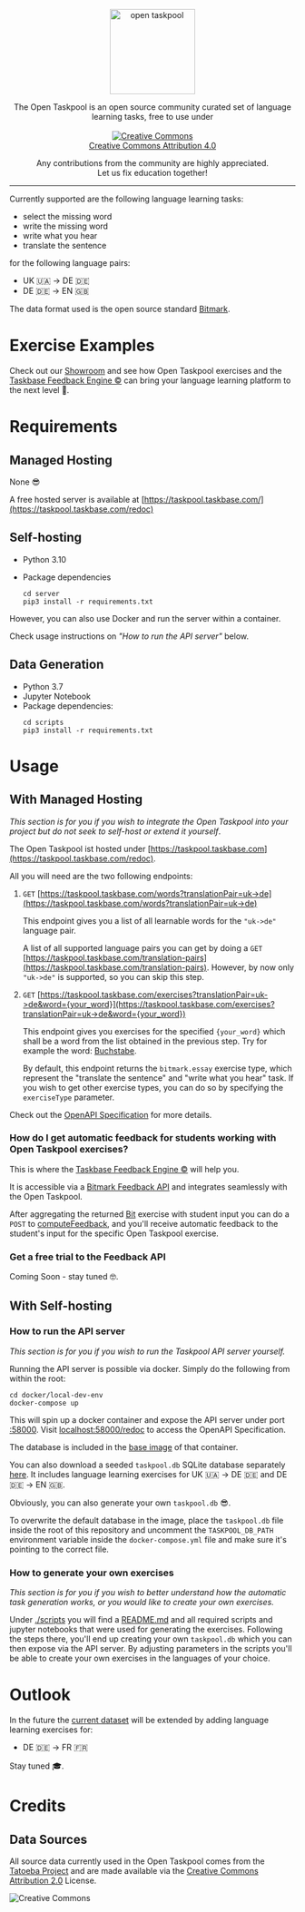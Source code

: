 <p align="center">
  <a href="https://bitmark-association.org/opentaskpool"><img src="https://tb-open-taskpool.s3.eu-central-1.amazonaws.com/open-taskpool.png" alt="open taskpool" style="height: 150px"/></a>
</p>
<p align="center">
  The Open Taskpool is an open source community curated set of language learning tasks, free to use under<br><br>
  <a href="https://creativecommons.org/licenses/by/4.0/"><img src="https://mirrors.creativecommons.org/presskit/buttons/88x31/svg/by.svg" alt="Creative Commons" />
  <br>
  Creative Commons Attribution 4.0
  </a>
</p>
<p align="center">
Any contributions from the community are highly appreciated.
<br>
Let us fix education together!
</p>

---

Currently supported are the following language learning tasks:
- select the missing word
- write the missing word
- write what you hear
- translate the sentence

for the following language pairs:
- UK 🇺🇦 → DE 🇩🇪
- DE 🇩🇪 → EN 🇬🇧

The data format used is the open source standard [Bitmark](https://bitmark-association.org/).

# Exercise Examples

Check out our [Showroom](https://showroom.taskbase.com/chapter/0/page/3) and see how Open Taskpool exercises and the 
[Taskbase Feedback Engine ©](https://www.taskbase.com/) can bring your language learning platform to the next level 🚀.

# Requirements

## Managed Hosting

None 😎 

A free hosted server is available at [https://taskpool.taskbase.com/](https://taskpool.taskbase.com/redoc)

## Self-hosting

- Python 3.10
- Package dependencies

    ```shell
    cd server
    pip3 install -r requirements.txt
    ```

However, you can also use Docker and run the server within a container. 

Check usage instructions on _"How to run the API server"_ below.

## Data Generation

- Python 3.7
- Jupyter Notebook
- Package dependencies:
    ```shell
    cd scripts
    pip3 install -r requirements.txt
    ```

# Usage

## With Managed Hosting

_This section is for you if you wish to integrate the Open Taskpool into your project but do not seek
to self-host or extend it yourself_.

The Open Taskpool ist hosted under [https://taskpool.taskbase.com](https://taskpool.taskbase.com/redoc).

All you will need are the two following endpoints:

1. `GET` [https://taskpool.taskbase.com/words?translationPair=uk->de](https://taskpool.taskbase.com/words?translationPair=uk->de)

    This endpoint gives you a list of all learnable words for the `"uk->de"` language pair. 

    A list of all supported language pairs you can get by doing a `GET` [https://taskpool.taskbase.com/translation-pairs](https://taskpool.taskbase.com/translation-pairs). However, by now only `"uk->de"` is supported, so you can skip this step.

1. `GET` [https://taskpool.taskbase.com/exercises?translationPair=uk->de&word={your_word}](https://taskpool.taskbase.com/exercises?translationPair=uk->de&word={your_word})

    This endpoint gives you exercises for the specified `{your_word}` which shall be a word from the list obtained in the previous step.
    Try for example the word: [Buchstabe](https://taskpool.taskbase.com/exercises?translationPair=uk->de&word=Buchstabe).

    By default, this endpoint returns the `bitmark.essay` exercise type, which represent the "translate the sentence" and "write what you hear" task.
    If you wish to get other exercise types, you can do so by specifying the `exerciseType` parameter.

Check out the [OpenAPI Specification](https://taskpool.taskbase.com/redoc) for more details.

### How do I get automatic feedback for students working with Open Taskpool exercises?

This is where the [Taskbase Feedback Engine ©](https://www.taskbase.com/) will help you.

It is accessible via a [Bitmark Feedback API](https://bitmark-api.taskbase.com/documentation) and
integrates seamlessly with the Open Taskpool. 

After aggregating the returned [Bit](https://docs.bitmark.cloud/bits_overview/) exercise with student input
you can do a `POST` to [computeFeedback](https://bitmark-api.taskbase.com/documentation#operation/computeFeedback), and you'll receive
automatic feedback to the student's input for the specific Open Taskpool exercise.


### Get a free trial to the Feedback API 

Coming Soon - stay tuned 🤓.

## With Self-hosting

### How to run the API server

_This section is for you if you wish to run the Taskpool API server yourself._


Running the API server is possible via docker. Simply do the following from within the root:
   ```shell
   cd docker/local-dev-env
   docker-compose up
   ```

This will spin up a docker container and expose the API server under port [:58000](http://localhost:58000).
Visit [localhost:58000/redoc](http://localhost:58000/redoc) to access the OpenAPI Specification.

The database is included in the [base image](https://hub.docker.com/r/taskbase/taskpool-database) of that container.

You can also download a seeded `taskpool.db` SQLite database separately [here](https://tb-open-taskpool.s3.eu-central-1.amazonaws.com/taskpool.db). 
It includes language learning exercises for UK 🇺🇦 → DE 🇩🇪 and DE 🇩🇪 → EN 🇬🇧.

Obviously, you can also generate your own `taskpool.db` 😎. 

To overwrite the default database in the image, place the `taskpool.db` file inside the root of this repository and uncomment the
`TASKPOOL_DB_PATH` environment variable inside the `docker-compose.yml` file and make sure it's pointing to the correct file.

### How to generate your own exercises 

_This section is for you if you wish to better understand how the automatic task generation works, or you
would like to create your own exercises._

Under [./scripts](./scripts) you will find a [README.md](./scripts/README.md) and all required scripts and jupyter notebooks
that were used for generating the exercises. Following the steps there, you'll end up creating your own `taskpool.db` which
you can then expose via the API server. By adjusting parameters in the scripts you'll be able to create your own exercises
in the languages of your choice.

# Outlook

In the future the [current dataset](https://tb-open-taskpool.s3.eu-central-1.amazonaws.com/taskpool.db) will be extended by adding
language learning exercises for:

- DE 🇩🇪 → FR 🇫🇷

Stay tuned 🎓.

# Credits

## Data Sources

All source data currently used in the Open Taskpool comes from the [Tatoeba Project](https://tatoeba.org/en) and are made
available via the [Creative Commons Attribution 2.0](https://creativecommons.org/licenses/by/2.0/) License.

![Creative Commons](https://mirrors.creativecommons.org/presskit/buttons/88x31/svg/by.svg)
